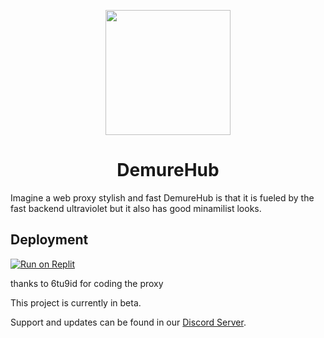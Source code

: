 <p align="center"><img src="[https://raw.githubusercontent.com/titaniumnetwork-dev/Ultraviolet-Static/main/public/uv.png](https://cdn.discordapp.com/attachments/1169385582267486289/1169468255111495760/loglo.png?ex=6555832f&is=65430e2f&hm=45ca5b2e24afd3feaa6c6573602a7f27645204268f48a825407ace844d083be7&)" height="200"></p>

<h1 align="center">DemureHub</h1>

Imagine a web proxy stylish and fast DemureHub is that it is fueled by the fast backend ultraviolet but it also has good minamilist looks.

## Deployment

[![Run on Replit](https://binbashbanana.github.io/deploy-buttons/buttons/remade/replit.svg)]([https://github.com/titaniumnetwork-dev/Ultraviolet-App/wiki/Run-on-Replit](https://github.com/WaveDemure/demureHub))

thanks to 6tu9id for coding the proxy

This project is currently in beta.

Support and updates can be found in our [Discord Server](https://discord.gg/kjJY8t4RcZ).
